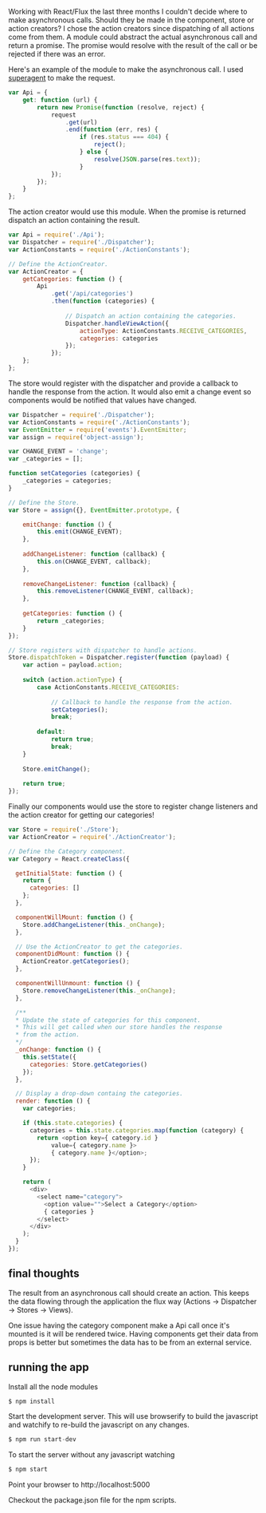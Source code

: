 Working with React/Flux the last three months I couldn't decide where to make asynchronous calls. Should they be made in the component, store or action creators? I chose the action creators since dispatching of all actions come from them. A module could abstract the actual asynchronous call and return a promise.  The promise would resolve with the result of the call or be rejected if there was an error.

Here's an example of the module to make the asynchronous call. I used [superagent](https://github.com/visionmedia/superagent) to make the request.

```js
var Api = {
	get: function (url) {
		return new Promise(function (resolve, reject) {
			request
				.get(url)
				.end(function (err, res) {
					if (res.status === 404) {
						reject();
					} else {
						resolve(JSON.parse(res.text));
					}
			});
		});
	}
}; 
```
 
The action creator would use this module. When the promise is returned dispatch an action containing the result. 

```js
var Api = require('./Api');
var Dispatcher = require('./Dispatcher');
var ActionConstants = require('./ActionConstants');

// Define the ActionCreator.
var ActionCreator = {
	getCategories: function () {
		Api
			.get('/api/categories')
			.then(function (categories) {
			
				// Dispatch an action containing the categories.
				Dispatcher.handleViewAction({
					actionType: ActionConstants.RECEIVE_CATEGORIES,
					categories: categories
				});
			});
	};
};
```

The store would register with the dispatcher and provide a callback to handle the response from the action. It would also emit a change event so components would be notified that values have changed.

```js
var Dispatcher = require('./Dispatcher');
var ActionConstants = require('./ActionConstants');
var EventEmitter = require('events').EventEmitter;
var assign = require('object-assign');

var CHANGE_EVENT = 'change';
var _categories = [];

function setCategories (categories) {
	_categories = categories;
}

// Define the Store.
var Store = assign({}, EventEmitter.prototype, {

	emitChange: function () {
		this.emit(CHANGE_EVENT);
	},
	
	addChangeListener: function (callback) {
		this.on(CHANGE_EVENT, callback);
	},
	
	removeChangeListener: function (callback) {
		this.removeListener(CHANGE_EVENT, callback);
	},
	
	getCategories: function () {
		return _categories;
	}
});

// Store registers with dispatcher to handle actions.
Store.dispatchToken = Dispatcher.register(function (payload) {
	var action = payload.action;
	
	switch (action.actionType) {
		case ActionConstants.RECEIVE_CATEGORIES:
			
			// Callback to handle the response from the action.
			setCategories();
			break;
			
		default:
			return true;
			break;
	}
	
	Store.emitChange();
	
	return true;
});
```

Finally our components would use the store to register change listeners and the action creator for getting our categories!

```js
var Store = require('./Store');
var ActionCreator = require('./ActionCreator');

// Define the Category component.
var Category = React.createClass({

  getInitialState: function () {
    return {
      categories: []
    };
  },

  componentWillMount: function () {
    Store.addChangeListener(this._onChange);
  },

  // Use the ActionCreator to get the categories.
  componentDidMount: function () {
    ActionCreator.getCategories();
  },

  componentWillUnmount: function () {
    Store.removeChangeListener(this._onChange);
  },

  /**
  * Update the state of categories for this component.
  * This will get called when our store handles the response
  * from the action.
  */
  _onChange: function () {
    this.setState({
      categories: Store.getCategories()
    });
  },

  // Display a drop-down containg the categories.
  render: function () {
    var categories;

    if (this.state.categories) {
      categories = this.state.categories.map(function (category) {
        return <option key={ category.id }
            value={ category.name }>
            { category.name }</option>;
      });
    }

    return (
      <div>
        <select name="category">
          <option value="">Select a Category</option>
          { categories }
        </select>
      </div>  
    );
  }
});
```


## final thoughts
The result from an asynchronous call should create an action. This keeps the data flowing through the application the flux way (Actions -> Dispatcher -> Stores -> Views).

One issue having the category component make a Api call once it's mounted is it will be rendered twice. Having components get their data from props is better but sometimes the data has to be from an external service.

## running the app
Install all the node modules

``` js
$ npm install
```

Start the development server. This will use browserify to build the javascript
and watchify to re-build the javascript on any changes.

``` js
$ npm run start-dev
```

To start the server without any javascript watching

``` js
$ npm start
```

Point your browser to http://localhost:5000

Checkout the package.json file for the npm scripts.
